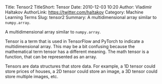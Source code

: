 Title: Tensor2
TitleShort: Tensor
Date: 2010-12-03 10:20
Author: Vladimir Haltakov
AuthorLink: https://twitter.com/haltakov
Category: Machine Learning Terms
Slug: tensor2
Summary: A multidimensional array similar to `numpy.array`.

A multidimensional array similar to `numpy.array`.

Tensor is a term that is used in TensorFlow and PyTorch to indicate a multidimensional array. This may be a bit confusing because the mathematical term tensor has a different meaning. The math tensor is a function, that can be represented as an array.

Tensors are data structures that store data. For example, a 1D tensor could store prices of houses, a 2D tensor could store an image, a 3D tensor could store multiple images, etc.
